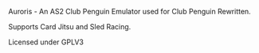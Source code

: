 Auroris - An AS2 Club Penguin Emulator used for Club Penguin Rewritten.

Supports Card Jitsu and Sled Racing.

Licensed under GPLV3
